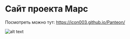 # Сайт проекта Марс
 
Посмотреть можно тут: https://icon003.github.io/Panteon/

![alt text](https://www.dropbox.com/s/dkuzreinl6psnhr/panteonDesctop.png?dl=0)
